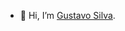 - 👋 Hi, I’m [Gustavo Silva](http://linkedin.com/in/gustavotoledosilva).

<!---
gustavotsilva/gustavotsilva is a ✨ special ✨ repository because its `README.md` (this file) appears on your GitHub profile.
You can click the Preview link to take a look at your changes.
--->
